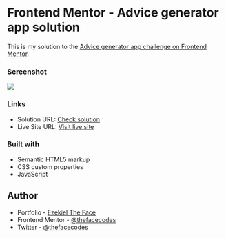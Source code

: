 # Frontend Mentor - Advice generator app solution

This is my solution to the [Advice generator app challenge on Frontend Mentor](https://www.frontendmentor.io/challenges/advice-generator-app-QdUG-13db).

### Screenshot

![](./images/screenshot.png)

### Links

- Solution URL: [Check solution](https://www.frontendmentor.io/solutions/advice-generator-app-DWzHAgqjWg)
- Live Site URL: [Visit live site](https://thefaceadvice.vercel.app)

### Built with

- Semantic HTML5 markup
- CSS custom properties
- JavaScript

## Author

- Portfolio - [Ezekiel The Face](https://thefacecodes.web.app)
- Frontend Mentor - [@thefacecodes](https://www.frontendmentor.io/profile/thefacecodes)
- Twitter - [@thefacecodes](https://www.twitter.com/thefacecodes)
